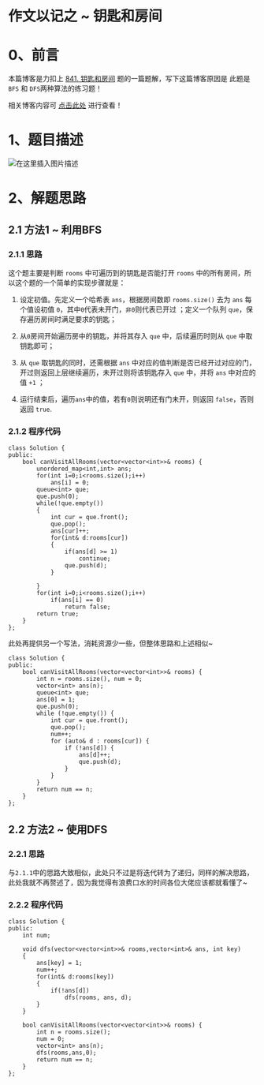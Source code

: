 作文以记之 ~ 钥匙和房间
=
# 0、前言
本篇博客是力扣上 [841. 钥匙和房间](https://leetcode-cn.com/problems/keys-and-rooms/) 题的一篇题解，写下这篇博客原因是 此题是`BFS` 和  `DFS`两种算法的练习题！

相关博客内容可 [点击此处](https://blog.csdn.net/m0_51961114/article/details/124578662) 进行查看！

# 1、题目描述
![在这里插入图片描述](https://img-blog.csdnimg.cn/a428784b5d3f49bc9f633844546ef53a.png)


# 2、解题思路
## 2.1 方法1 ~ 利用BFS
### 2.1.1 思路
这个题主要是判断 `rooms` 中可遍历到的钥匙是否能打开 `rooms` 中的所有房间，所以这个题的一个简单的实现步骤就是：
1. 设定初值。先定义一个哈希表 `ans`，根据房间数即 `rooms.size()` 去为 `ans`  每个值设初值 `0`，其中`0`代表未开门，`非0`则代表已开过 ；定义一个队列 `que`，保存遍历房间时满足要求的钥匙；

2. 从`0`房间开始遍历房中的钥匙，并将其存入 `que` 中，后续遍历时则从 `que` 中取钥匙即可；

3. 从 `que` 取钥匙的同时，还需根据 `ans` 中对应的值判断是否已经开过对应的门，开过则返回上层继续遍历，未开过则将该钥匙存入 `que` 中，并将 `ans` 中对应的值 `+1` ；

4. 运行结束后，遍历`ans`中的值，若有`0`则说明还有门未开，则返回 `false`，否则返回 `true`.


### 2.1.2 程序代码


	class Solution {
	public:
	    bool canVisitAllRooms(vector<vector<int>>& rooms) {
	        unordered_map<int,int> ans;
	        for(int i=0;i<rooms.size();i++)
	            ans[i] = 0;
	        queue<int> que;
	        que.push(0);
	        while(!que.empty())
	        {
	            int cur = que.front();
	            que.pop();
	            ans[cur]++;
	            for(int& d:rooms[cur])
	            {
	                if(ans[d] >= 1)
	                    continue;
	                que.push(d);
	            }
	                
	        }
	        for(int i=0;i<rooms.size();i++)
	            if(ans[i] == 0)
	                return false;
	        return true;
	    }
	};

此处再提供另一个写法，消耗资源少一些，但整体思路和上述相似~


	class Solution {
	public:
	    bool canVisitAllRooms(vector<vector<int>>& rooms) {
	        int n = rooms.size(), num = 0;
	        vector<int> ans(n);
	        queue<int> que;
	        ans[0] = 1;
	        que.push(0);
	        while (!que.empty()) {
	            int cur = que.front();
	            que.pop();
	            num++;
	            for (auto& d : rooms[cur]) {
	                if (!ans[d]) {
	                    ans[d]++;
	                    que.push(d);
	                }
	            }
	        }
	        return num == n;
	    }
	};



## 2.2 方法2 ~ 使用DFS
### 2.2.1 思路
与`2.1.1`中的思路大致相似，此处只不过是将迭代转为了递归，同样的解决思路，此处我就不再赘述了，因为我觉得有浪费口水的时间各位大佬应该都就看懂了~

### 2.2.2 程序代码


	class Solution {
	public:
	    int num;
	
	    void dfs(vector<vector<int>>& rooms,vector<int>& ans, int key)
	    {
	        ans[key] = 1;
	        num++;
	        for(int& d:rooms[key])
	        {
	            if(!ans[d])
	                dfs(rooms, ans, d);
	        }
	    }
	
	    bool canVisitAllRooms(vector<vector<int>>& rooms) {
	        int n = rooms.size();
	        num = 0;
	        vector<int> ans(n);
	        dfs(rooms,ans,0);
	        return num == n;
	    }
	};


